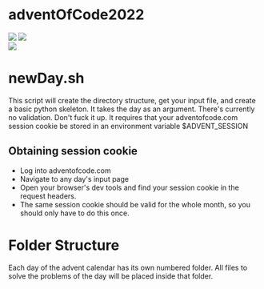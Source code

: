 # adventOfCode2022
![](https://img.shields.io/badge/day%20📅-1-blue)
![](https://img.shields.io/badge/stars%20⭐-0-yellow)	
![](https://img.shields.io/badge/days%20completed-0-red)


# newDay.sh
This script will create the directory structure, get your input file, and create a basic python skeleton.
It takes the day as an argument. There's currently no validation. Don't fuck it up.
It requires that your adventofcode.com session cookie be stored in an environment variable $ADVENT_SESSION

## Obtaining session cookie
- Log into adventofcode.com
- Navigate to any day's input page
- Open your browser's dev tools and find your session cookie in the request headers.
- The same session cookie should be valid for the whole month, so you should only have to do this once. 

# Folder Structure
Each day of the advent calendar has its own numbered folder. All files to solve the problems of the day will be placed inside that folder. 
